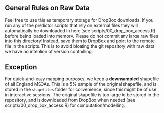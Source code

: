 ## General Rules on Raw Data
Feel free to use this as temporary storage for DropBox downloads. If you run any of the predictor scripts that rely on external files they will automatically be downloaded in here (see scripts/00_drop_box_access.R) before being loaded into memory.
Please do not commit any large raw files into this directory!
Instead, save them to DropBox and point to the remote file in the scripts.
This is to avoid bloating the git repository with raw data we have no intention of version controlling.

## Exception
For quick-and-easy mapping purposes, we keep a **downsampled** shapefile of all England MSOAs. This is a 5% sample of the original shapefile, and is stored in the `shapefiles` folder for convenience, since this might be of use in interactive sessions. The original shapefile is too large to be stored in the repository, and is downloaded from DropBox when needed (see scripts/00_drop_box_access.R) for computation/modelling.